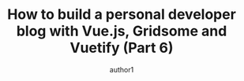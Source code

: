 ---
title: How to build a personal developer blog with Vue.js, Gridsome and Vuetify (Part 6)
category: Coding
excerpt: In part 6 of the Gridsome blog series, we'll start to build out the blog page and template and style them with CSS accordingly.
created: 2020-10-15
keywords: 'HTML,CSS,JavaScript,JSON,Vue,Gridsome,Vuetify,GraphQL,Netlify'
image: ../images/gridsome-tut/gridsome-blog-tutorial-p6.png
image_caption: Photo by Josh Arrants
author: author1
---